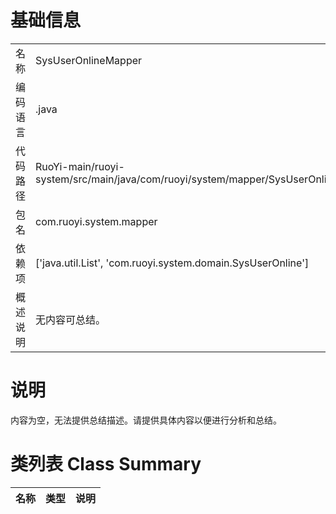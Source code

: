 # 基础信息

|      |      |
|------|------|
| 名称 | SysUserOnlineMapper |
| 编码语言 | .java |
| 代码路径 | RuoYi-main/ruoyi-system/src/main/java/com/ruoyi/system/mapper/SysUserOnlineMapper.java |
| 包名 | com.ruoyi.system.mapper |
| 依赖项 | ['java.util.List', 'com.ruoyi.system.domain.SysUserOnline'] |
| 概述说明 | 无内容可总结。 |

# 说明

内容为空，无法提供总结描述。请提供具体内容以便进行分析和总结。

# 类列表 Class Summary

| 名称   | 类型  | 说明 |
|-------|------|-------------|




